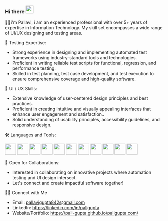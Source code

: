 ### Hi there <img src="https://media.giphy.com/media/hvRJCLFzcasrR4ia7z/giphy.gif" width="25px">

👨‍💻i'm Pallavi, i am an experienced professional with over 5+ years of expertise in Information Technology. My skill set encompasses a wide range of UI/UX designing and testing areas.

🔬 Testing Expertise:

- Strong experience in designing and implementing automated test frameworks using industry-standard tools and technologies.
- Proficient in writing reliable test scripts for functional, regression, and performance testing.
- Skilled in test planning, test case development, and test execution to ensure comprehensive coverage and high-quality software.

🎨 UI / UX Skills:

- Extensive knowledge of user-centered design principles and best practices.
- Proficient in creating intuitive and visually appealing interfaces that enhance user engagement and satisfaction..
- Solid understanding of usability principles, accessibility guidelines, and responsive design.

🛠️ Languages and Tools:

<code><img height="35" src="https://cdn-icons-png.flaticon.com/512/732/732212.png"></code>
<code><img height="35" src="https://upload.wikimedia.org/wikipedia/commons/thumb/6/62/CSS3_logo.svg/800px-CSS3_logo.svg.png"></code>
<code><img height="35" src="https://upload.wikimedia.org/wikipedia/commons/thumb/b/b2/Bootstrap_logo.svg/1200px-Bootstrap_logo.svg.png"></code>
<code><img height="35" src="https://sujanbyanjankar.com.np/wp-content/uploads/2019/09/javascript.png"></code>
<code><img height="35" src="https://webdriver.io/img/logo-webdriver-io.png"></code>
<code><img height="35" src="https://upload.wikimedia.org/wikipedia/commons/thumb/5/54/K6-load-testing-tool-logo.svg/2105px-K6-load-testing-tool-logo.svg.png"></code>
<code><img height="35" src="https://img.uxwing.com/wp-content/themes/uxwing/download/brands-social-media/postman-icon.png"></code>
<code><img height="35" src="https://git-scm.com/images/logos/downloads/Git-Icon-1788C.png"></code>
<code><img height="35" src="https://freelogopng.com/images/all_img/1656733637logo-canva-png.png"></code>
<code><img height="35" src="https://upload.wikimedia.org/wikipedia/commons/thumb/9/98/WordPress_blue_logo.svg/1200px-WordPress_blue_logo.svg.png"></code>
<code><img height="35" src="https://upload.wikimedia.org/wikipedia/commons/thumb/a/af/Adobe_Photoshop_CC_icon.svg/1200px-Adobe_Photoshop_CC_icon.svg.png"></code>

🌟 Open for Collaborations:

- Interested in collaborating on innovative projects where automation testing and UI design intersect.
- Let's connect and create impactful software together!

🤝🏻 Connect with Me

- Email: pallavigupta842@gmail.com
- LinkedIn: https://linkedin.com/in/pallgupta
- Website/Portfolio: https://pall-gupta.github.io/pallgupta.com/
